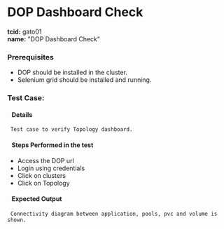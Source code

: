 # DOP Dashboard Check
<b>tcid:</b> gato01 <br>
<b>name:</b> "DOP Dashboard Check"<br>

### Prerequisites

* DOP should be installed in the cluster.
* Selenium grid should be installed and running.

### Test Case: 
#### &nbsp;&nbsp;&nbsp;Details
     Test case to verify Topology dashboard.
#### &nbsp;&nbsp;&nbsp;Steps Performed in the test

* Access the DOP url
* Login using credentials
* Click on clusters
* Click on Topology

#### &nbsp;&nbsp;&nbsp;Expected Output
     Connectivity diagram between application, pools, pvc and volume is shown.